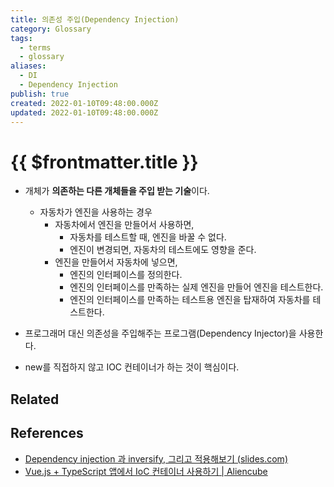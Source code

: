 ```yaml
---
title: 의존성 주입(Dependency Injection)
category: Glossary
tags:
  - terms
  - glossary
aliases:
  - DI
  - Dependency Injection
publish: true
created: 2022-01-10T09:48:00.000Z
updated: 2022-01-10T09:48:00.000Z
---
```


# {{ $frontmatter.title }}

- 개체가 **의존하는 다른 개체들을 주입 받는 기술**이다.

  - 자동차가 엔진을 사용하는 경우
    - 자동차에서 엔진을 만들어서 사용하면,
      - 자동차를 테스트할 때, 엔진을 바꿀 수 없다.
      - 엔진이 변경되면, 자동차의 테스트에도 영향을 준다.
    - 엔진을 만들어서 자동차에 넣으면,
      - 엔진의 인터페이스를 정의한다.
      - 엔진의 인터페이스를 만족하는 실제 엔진을 만들어 엔진을 테스트한다.
      - 엔진의 인터페이스를 만족하는 테스트용 엔진을 탑재하여 자동차를 테스트한다.

- 프로그래머 대신 의존성을 주입해주는 프로그램(Dependency Injector)을 사용한다.
- new를 직접하지 않고 IOC 컨테이너가 하는 것이 핵심이다.

## Related

## References

- [Dependency injection 과 inversify, 그리고 적용해보기 (slides.com)](https://slides.com/woongjae/inversify)
- [Vue.js + TypeScript 앱에서 IoC 컨테이너 사용하기 | Aliencube](https://blog.aliencube.org/ko/2017/03/21/using-ioc-container-in-vuejs-typescript-app/)
